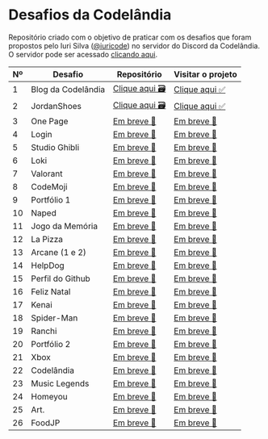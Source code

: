 # Desafios da Codelândia

Repositório criado com o objetivo de praticar com os desafios que foram propostos pelo Iuri Silva (<a href="https://www.instagram.com/iuricode/">@iuricode</a>) no servidor do Discord da Codelândia. O servidor pode ser acessado <a href="https://discord.com/invite/QevDJqCzaY">clicando aqui</a>.

| Nº  | Desafio            | Repositório                                                                | Visitar o projeto                                                       |
| --- | ------------------ | -------------------------------------------------------------------------- | ----------------------------------------------------------------------- |
| 1   | Blog da Codelândia | <a href="https://github.com/Ariane-Brum/codelandia-blog">Clique aqui 🗃</a> | <a href="https://ariane-codelandia-blog.vercel.app/">Clique aqui ✅</a> |
| 2   | JordanShoes        | <a href="https://github.com/Ariane-Brum/jordan-shoes">Clique aqui 🗃</a>                                                 | <a href="https://ariane-jordan-shoes.vercel.app/">Clique aqui ✅</a>                                              |
| 3   | One Page           | <a href="">Em breve 🚧</a>                                                 | <a href="">Em breve 🚧</a>                                              |
| 4   | Login              | <a href="">Em breve 🚧</a>                                                 | <a href="">Em breve 🚧</a>                                              |
| 5   | Studio Ghibli      | <a href="">Em breve 🚧</a>                                                 | <a href="">Em breve 🚧</a>                                              |
| 6   | Loki               | <a href="">Em breve 🚧</a>                                                 | <a href="">Em breve 🚧</a>                                              |
| 7   | Valorant           | <a href="">Em breve 🚧</a>                                                 | <a href="">Em breve 🚧</a>                                              |
| 8   | CodeMoji           | <a href="">Em breve 🚧</a>                                                 | <a href="">Em breve 🚧</a>                                              |
| 9   | Portfólio 1        | <a href="">Em breve 🚧</a>                                                 | <a href="">Em breve 🚧</a>                                              |
| 10  | Naped              | <a href="">Em breve 🚧</a>                                                 | <a href="">Em breve 🚧</a>                                              |
| 11  | Jogo da Memória    | <a href="">Em breve 🚧</a>                                                 | <a href="">Em breve 🚧</a>                                              |
| 12  | La Pizza           | <a href="">Em breve 🚧</a>                                                 | <a href="">Em breve 🚧</a>                                              |
| 13  | Arcane (1 e 2)     | <a href="">Em breve 🚧</a>                                                 | <a href="">Em breve 🚧</a>                                              |
| 14  | HelpDog            | <a href="">Em breve 🚧</a>                                                 | <a href="">Em breve 🚧</a>                                              |
| 15  | Perfil do Github   | <a href="">Em breve 🚧</a>                                                 | <a href="">Em breve 🚧</a>                                              |
| 16  | Feliz Natal        | <a href="">Em breve 🚧</a>                                                 | <a href="">Em breve 🚧</a>                                              |
| 17  | Kenai              | <a href="">Em breve 🚧</a>                                                 | <a href="">Em breve 🚧</a>                                              |
| 18  | Spider-Man         | <a href="">Em breve 🚧</a>                                                 | <a href="">Em breve 🚧</a>                                              |
| 19  | Ranchi             | <a href="">Em breve 🚧</a>                                                 | <a href="">Em breve 🚧</a>                                              |
| 20  | Portfólio 2        | <a href="">Em breve 🚧</a>                                                 | <a href="">Em breve 🚧</a>                                              |
| 21  | Xbox               | <a href="">Em breve 🚧</a>                                                 | <a href="">Em breve 🚧</a>                                              |
| 22  | Codelândia         | <a href="">Em breve 🚧</a>                                                 | <a href="">Em breve 🚧</a>                                              |
| 23  | Music Legends      | <a href="">Em breve 🚧</a>                                                 | <a href="">Em breve 🚧</a>                                              |
| 24  | Homeyou            | <a href="">Em breve 🚧</a>                                                 | <a href="">Em breve 🚧</a>                                              |
| 25  | Art.               | <a href="">Em breve 🚧</a>                                                 | <a href="">Em breve 🚧</a>                                              |
| 26  | FoodJP             | <a href="">Em breve 🚧</a>                                                 | <a href="">Em breve 🚧</a>                                              |
